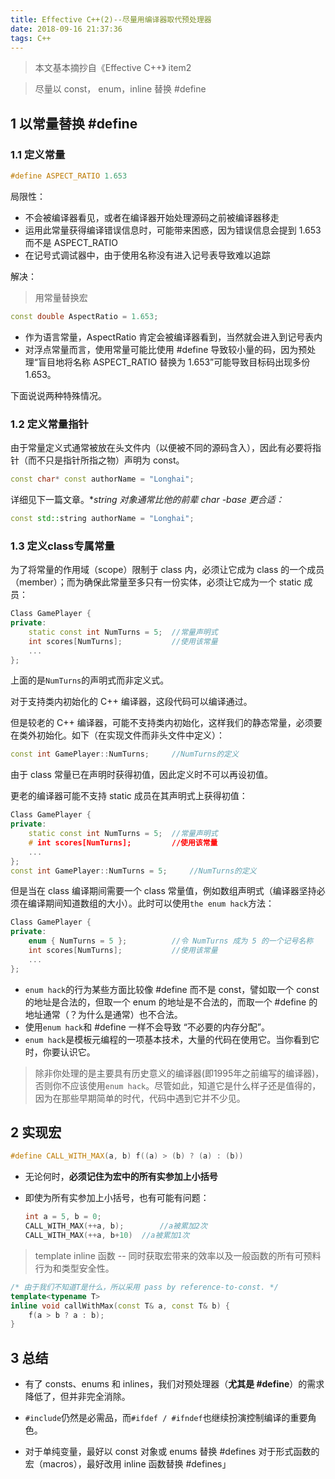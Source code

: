 ```yaml
---
title: Effective C++(2)--尽量用编译器取代预处理器
date: 2018-09-16 21:37:36
tags: C++
---
```


> 本文基本摘抄自《Effective C++》 item2

> 尽量以 const， enum，inline 替换 #define

## 1 以常量替换 #define

### 1.1 定义常量

```C++
#define ASPECT_RATIO 1.653
```

局限性：

- 不会被编译器看见，或者在编译器开始处理源码之前被编译器移走
- 运用此常量获得编译错误信息时，可能带来困惑，因为错误信息会提到 1.653 而不是 ASPECT_RATIO
- 在记号式调试器中，由于使用名称没有进入记号表导致难以追踪

解决：

> 用常量替换宏

```C++
const double AspectRatio = 1.653;
```

- 作为语言常量，AspectRatio 肯定会被编译器看到，当然就会进入到记号表内
- 对浮点常量而言，使用常量可能比使用 #define 导致较小量的码，因为预处理“盲目地将名称 ASPECT_RATIO 替换为 1.653”可能导致目标码出现多份 1.653。

下面说说两种特殊情况。

### 1.2 定义常量指针

由于常量定义式通常被放在头文件内（以便被不同的源码含入），因此有必要将指针（而不只是指针所指之物）声明为 const。

```C++
const char* const authorName = "Longhai";
```

详细见下一篇文章。**string 对象通常比他的前辈 char *-base 更合适：**

```c++
const std::string authorName = "Longhai";
```

### 1.3 定义class专属常量

为了将常量的作用域（scope）限制于 class 内，必须让它成为 class 的一个成员（member）；而为确保此常量至多只有一份实体，必须让它成为一个 static 成员：

```C++
Class GamePlayer {
private:
    static const int NumTurns = 5;	//常量声明式
    int scores[NumTurns];			//使用该常量
    ...
};
```

上面的是`NumTurns`的声明式而非定义式。

对于支持类内初始化的 C++ 编译器，这段代码可以编译通过。

但是较老的 C++ 编译器，可能不支持类内初始化，这样我们的静态常量，必须要在类外初始化。如下（在实现文件而非头文件中定义）：

```C++
const int GamePlayer::NumTurns;		//NumTurns的定义
```

由于 class 常量已在声明时获得初值，因此定义时不可以再设初值。

更老的编译器可能不支持 static 成员在其声明式上获得初值：

```C++
Class GamePlayer {
private:
    static const int NumTurns = 5;	//常量声明式
    # int scores[NumTurns];			//使用该常量
    ...
};
const int GamePlayer::NumTurns = 5;		//NumTurns的定义
```

但是当在 class 编译期间需要一个 class 常量值，例如数组声明式（编译器坚持必须在编译期间知道数组的大小）。此时可以使用`the enum hack`方法：

```C++
Class GamePlayer {
private:
    enum { NumTurns = 5 };			//令 NumTurns 成为 5 的一个记号名称
    int scores[NumTurns];			//使用该常量
    ...
};
```

- `enum hack`的行为某些方面比较像 #define 而不是 const，譬如取一个 const 的地址是合法的，但取一个 enum 的地址是不合法的，而取一个 #define 的地址通常（？为什么是通常）也不合法。
- 使用`enum hack`和 #define 一样不会导致 “不必要的内存分配”。 
- `enum hack`是模板元编程的一项基本技术，大量的代码在使用它。当你看到它时，你要认识它。 

>  除非你处理的是主要具有历史意义的编译器(即1995年之前编写的编译器)，否则你不应该使用`enum hack`。尽管如此，知道它是什么样子还是值得的，因为在那些早期简单的时代，代码中遇到它并不少见。 

## 2 实现宏

```C++
#define CALL_WITH_MAX(a, b) f((a) > (b) ? (a) : (b))
```

- 无论何时，**必须记住为宏中的所有实参加上小括号**

- 即使为所有实参加上小括号，也有可能有问题：

  ```C++
  int a = 5, b = 0;
  CALL_WITH_MAX(++a, b);		//a被累加2次
  CALL_WITH_MAX(++a, b+10)	//a被累加1次
  ```

> template inline 函数 -- 同时获取宏带来的效率以及一般函数的所有可预料行为和类型安全性。

```c++
/* 由于我们不知道T是什么，所以采用 pass by reference-to-const. */
template<typename T>
inline void callWithMax(const T& a, const T& b) {
    f(a > b ? a : b);
}
```

## 3 总结

- 有了 consts、enums 和 inlines，我们对预处理器（**尤其是 #define**）的需求降低了，但并非完全消除。

- `#include`仍然是必需品，而`#ifdef / #ifndef`也继续扮演控制编译的重要角色。

- 对于单纯变量，最好以 const 对象或 enums 替换 #defines
对于形式函数的宏（macros），最好改用 inline 函数替换 #defines」